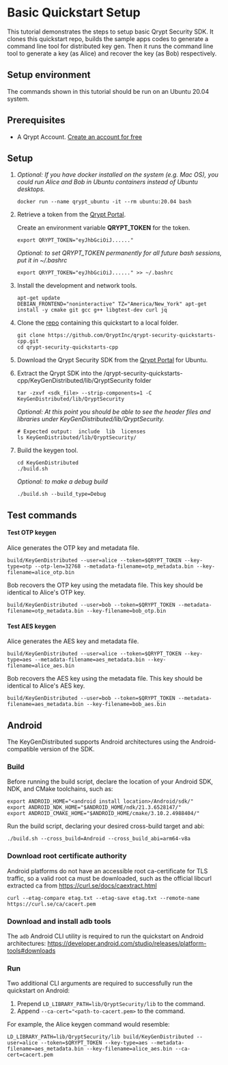 # Basic Quickstart Setup
This tutorial demonstrates the steps to setup basic Qrypt Security SDK. It clones this quickstart repo, builds the sample apps codes to generate a command line tool for distributed key gen. Then it runs the command line tool to generate a key (as Alice) and recover the key (as Bob) respectively.

## Setup environment

The commands shown in this tutorial should be run on an Ubuntu 20.04 system.

## Prerequisites
- A Qrypt Account. [Create an account for free](https://portal.qrypt.com/register)

## Setup
1. *Optional: If you have docker installed on the system (e.g. Mac OS), you could run Alice and Bob in Ubuntu containers instead of Ubuntu desktops.*
    ```
    docker run --name qrypt_ubuntu -it --rm ubuntu:20.04 bash
    ```

1. Retrieve a token from the [Qrypt Portal](https://portal.qrypt.com/tokens).
    
    Create an environment variable **QRYPT_TOKEN** for the token.
    ```
    export QRYPT_TOKEN="eyJhbGciOiJ......"
    ```
    *Optional: to set QRYPT_TOKEN permanently for all future bash sessions, put it in ~/.bashrc*
    ```
    export QRYPT_TOKEN="eyJhbGciOiJ......" >> ~/.bashrc
    ```
1. Install the development and network tools.
    ```
    apt-get update
    DEBIAN_FRONTEND="noninteractive" TZ="America/New_York" apt-get install -y cmake git gcc g++ libgtest-dev curl jq
    ```

1. Clone the [repo](https://github.com/QryptInc/qrypt-security-quickstarts-cpp) containing this quickstart to a local folder.
    ```
    git clone https://github.com/QryptInc/qrypt-security-quickstarts-cpp.git
    cd qrypt-security-quickstarts-cpp
    ```

1. Download the Qrypt Security SDK from the [Qrypt Portal](https://portal.qrypt.com/downloads/sdk-downloads) for Ubuntu.

1. Extract the Qrypt SDK into the /qrypt-security-quickstarts-cpp/KeyGenDistributed/lib/QryptSecurity folder
    ```
    tar -zxvf <sdk_file> --strip-components=1 -C KeyGenDistributed/lib/QryptSecurity
    ```
    *Optional: At this point you should be able to see the header files and libraries under KeyGenDistributed/lib/QryptSecurity.*
    ```
    # Expected output:  include  lib  licenses
    ls KeyGenDistributed/lib/QryptSecurity/ 
    ```

1. Build the keygen tool.
    ```
    cd KeyGenDistributed
    ./build.sh
    ```
    
    *Optional: to make a debug build*
    ```
    ./build.sh --build_type=Debug
    ```

## Test commands
#### Test OTP keygen
    
Alice generates the OTP key and metadata file.
  
```
build/KeyGenDistributed --user=alice --token=$QRYPT_TOKEN --key-type=otp --otp-len=32768 --metadata-filename=otp_metadata.bin --key-filename=alice_otp.bin
```
    
Bob recovers the OTP key using the metadata file. This key should be identical to Alice's OTP key.
```
build/KeyGenDistributed --user=bob --token=$QRYPT_TOKEN --metadata-filename=otp_metadata.bin --key-filename=bob_otp.bin
```


#### Test AES keygen
Alice generates the AES key and metadata file.

```
build/KeyGenDistributed --user=alice --token=$QRYPT_TOKEN --key-type=aes --metadata-filename=aes_metadata.bin --key-filename=alice_aes.bin
```

Bob recovers the AES key using the metadata file. This key should be identical to Alice's AES key.
```
build/KeyGenDistributed --user=bob --token=$QRYPT_TOKEN --metadata-filename=aes_metadata.bin --key-filename=bob_aes.bin
```


## Android
The KeyGenDistributed supports Android architectures using the Android-compatible version of the SDK.

### Build
Before running the build script, declare the location of your Android SDK, NDK, and CMake toolchains, such as:
```
export ANDROID_HOME="<android install location>/Android/sdk/"
export ANDROID_NDK_HOME="$ANDROID_HOME/ndk/21.3.6528147/"
export ANDROID_CMAKE_HOME="$ANDROID_HOME/cmake/3.10.2.4988404/"
```

Run the build script, declaring your desired cross-build target and abi:
```
./build.sh --cross_build=Android --cross_build_abi=arm64-v8a
```

### Download root certificate authority
Android platforms do not have an accessible root ca-certificate for TLS traffic, so a valid root ca must be downloaded, such as the official libcurl extracted ca from https://curl.se/docs/caextract.html
```
curl --etag-compare etag.txt --etag-save etag.txt --remote-name https://curl.se/ca/cacert.pem
```

### Download and install adb tools
The `adb` Android CLI utility is required to run the quickstart on Android architectures: https://developer.android.com/studio/releases/platform-tools#downloads

### Run
Two additional CLI arguments are required to successfully run the quickstart on Android:
1. Prepend `LD_LIBRARY_PATH=lib/QryptSecurity/lib` to the command.
1. Append `--ca-cert="<path-to-cacert.pem>` to the command.

For example, the Alice keygen command would resemble:
```
LD_LIBRARY_PATH=lib/QryptSecurity/lib build/KeyGenDistributed --user=alice --token=$QRYPT_TOKEN --key-type=aes --metadata-filename=aes_metadata.bin --key-filename=alice_aes.bin --ca-cert=cacert.pem
```
